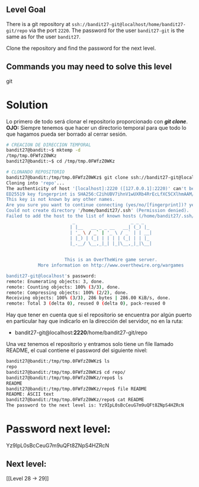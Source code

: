 ## Level Goal

There is a git repository at `ssh://bandit27-git@localhost/home/bandit27-git/repo` via the port `2220`. The password for the user `bandit27-git` is the same as for the user `bandit27`.

Clone the repository and find the password for the next level.

## Commands you may need to solve this level

git

# Solution
Lo primero de todo será clonar el repositorio proporcionado con ***git clone***. 
**OJO:** Siempre tenemos que hacer un directorio temporal para que todo lo que hagamos pueda ser borrado al cerrar sesión.

```sh
# CREACION DE DIRECCION TEMPORAL
bandit27@bandit:~$ mktemp -d
/tmp/tmp.0FWfzZ0WKz
bandit27@bandit:~$ cd /tmp/tmp.0FWfzZ0WKz

# CLONANDO REPOSITORIO
bandit27@bandit:/tmp/tmp.0FWfzZ0WKz$ git clone ssh://bandit27-git@localhost:2220/home/bandit27-git/repo
Cloning into 'repo'...
The authenticity of host '[localhost]:2220 ([127.0.0.1]:2220)' can't be established.
ED25519 key fingerprint is SHA256:C2ihUBV7ihnV1wUXRb4RrEcLfXC5CXlhmAAM/urerLY.
This key is not known by any other names.
Are you sure you want to continue connecting (yes/no/[fingerprint])? yes
Could not create directory '/home/bandit27/.ssh' (Permission denied).
Failed to add the host to the list of known hosts (/home/bandit27/.ssh/known_hosts).
                         _                     _ _ _   
                        | |__   __ _ _ __   __| (_) |_ 
                        | '_ \ / _` | '_ \ / _` | | __|
                        | |_) | (_| | | | | (_| | | |_ 
                        |_.__/ \__,_|_| |_|\__,_|_|\__|
                                                       

                      This is an OverTheWire game server. 
            More information on http://www.overthewire.org/wargames

bandit27-git@localhost's password: 
remote: Enumerating objects: 3, done.
remote: Counting objects: 100% (3/3), done.
remote: Compressing objects: 100% (2/2), done.
Receiving objects: 100% (3/3), 286 bytes | 286.00 KiB/s, done.
remote: Total 3 (delta 0), reused 0 (delta 0), pack-reused 0
```
Hay que tener en cuenta que si el repositorio se encuentra por algún puerto en particular hay que indicarlo en la dirección del servidor, no en la ruta:
- bandit27-git@localhost:**2220**/home/bandit27-git/repo

Una vez tenemos el repositorio y entramos solo tiene un file llamado README, el cual contiene el password del siguiente nivel:
```sh
bandit27@bandit:/tmp/tmp.0FWfzZ0WKz$ ls
repo
bandit27@bandit:/tmp/tmp.0FWfzZ0WKz$ cd repo/
bandit27@bandit:/tmp/tmp.0FWfzZ0WKz/repo$ ls
README
bandit27@bandit:/tmp/tmp.0FWfzZ0WKz/repo$ file README 
README: ASCII text
bandit27@bandit:/tmp/tmp.0FWfzZ0WKz/repo$ cat README 
The password to the next level is: Yz9IpL0sBcCeuG7m9uQFt8ZNpS4HZRcN
```

# Password next level:

Yz9IpL0sBcCeuG7m9uQFt8ZNpS4HZRcN

## Next level:

[[Level 28 -> 29]]